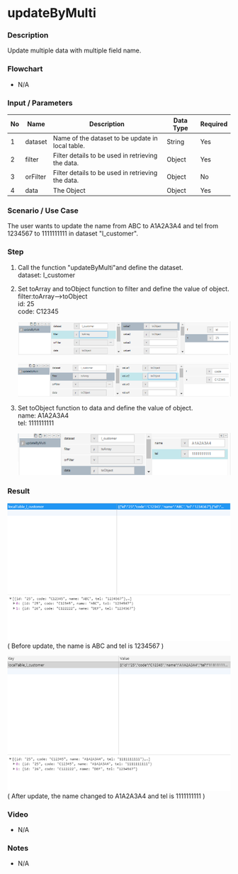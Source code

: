 ﻿# updateByMulti

### Description

Update multiple data with multiple field name.

### Flowchart

- N/A 

### Input / Parameters

| No | Name | Description | Data Type | Required |
| ------ | ------ | ------ |------ | ------ |
| 1 | dataset | Name of the dataset to be update in local table. | String | Yes  |
| 2 | filter | Filter details to be used in retrieving the data. | Object | Yes |
| 3 | orFilter | Filter details to be used in retrieving the data.  |  Object | No |
| 4 | data | The Object | Object | Yes |

### Scenario / Use Case

The user wants to update the name from ABC to A1A2A3A4 and tel from 1234567 to 1111111111 in dataset "l_customer".

### Step

1. Call the function "updateByMulti"and define the dataset.
   <br>
   dataset: l_customer<br>
   
2. Set toArray and toObject function to filter and define the             value of object.
   <br> filter:toArray-->toObject<br>
        id: 25<br>
        code: C12345<br>
         
    ![](../../../../document/function/Dataset/updateByMulti/updateByMulti-step-1.png?raw=true)
 
    ![](../../../../document/function/Dataset/updateByMulti/updateByMulti-step-2.png?raw=true)
    
3. Set toObject function to data and define the value of object.
   <br> name: A1A2A3A4<br>
        tel: 1111111111<br>
  
   ![](../../../../document/function/Dataset/updateByMulti/updateByMulti-step-3.png?raw=true)
   
### Result

   ![](../../../../document/function/Dataset/updateByMulti/updateByMulti-result-1.png?raw=true)
   ( Before update, the name is ABC and tel is 1234567 )
   
   ![](../../../../document/function/Dataset/updateByMulti/updateByMulti-result-2.png?raw=true)
   ( After update, the name changed to A1A2A3A4 and tel is 1111111111 )
   
### Video

- N/A

<!--[![Video](http://i.imgur.com/Ot5DWAW.png)](https://youtu.be/StTqXEQ2l-Y?t=35s)-->

### Notes

- N/A